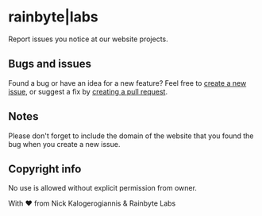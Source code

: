 rainbyte|labs
===

Report issues you notice at our website projects.

Bugs and issues
---
Found a bug or have an idea for a new feature? Feel free to [create a new issue](https://github.com/kalogerogiannis/websites/issues/new), or suggest a fix by [creating a pull request](https://help.github.com/articles/creating-a-pull-request/).

Notes
---
Please don't forget to include the domain of the website that you found the bug when you create a new issue.

Copyright info
---
No use is allowed without explicit permission from owner.


With ♥ from Nick Kalogerogiannis & Rainbyte Labs
